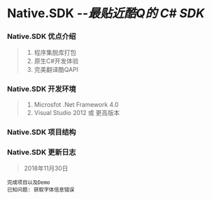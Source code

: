 ﻿# Native.SDK _--最贴近酷Q的 C# SDK_

### Native.SDK 优点介绍
> 1. 程序集脱库打包
> 2. 原生C#开发体验
> 3. 完美翻译酷QAPI

### Native.SDK 开发环境
> 1. Microsfot .Net Framework 4.0
> 2. Visual Studio 2012 或 更高版本

### Native.SDK 项目结构
	

### Native.SDK 更新日志
> 2018年11月30日

	完成项目以及Demo
	已知问题: 获取字体信息错误